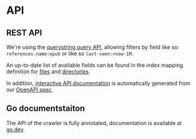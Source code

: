 # API

## REST API
We're using the [querystring query API](https://www.elastic.co/guide/en/opensearch/reference/current/query-dsl-query-string-query.html), allowing filters by field like so: `references.name:epub` or like so `last-seen:>now-1M`.

An up-to-date list of available fields can be found in the index mapping definition for [files](https://github.com/ipfs-search/ipfs-search/blob/master/docs/indices/files.json) and [directories](https://github.com/ipfs-search/ipfs-search/blob/master/docs/indices/directories.json).

In addition, [interactive API documentation](https://api.ipfs-search.com/) is automatically generated from our [OpenAPI spec](https://github.com/ipfs-search/ipfs-search-api/blob/master/openapi-v1.yaml).

## Go documentstaiton
The API of the crawler is fully annotated, documentation is available at [go.dev](https://pkg.go.dev/github.com/ipfs-search/ipfs-search).
